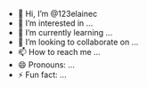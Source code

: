 - 👋 Hi, I’m @123elainec
- 👀 I’m interested in ...
- 🌱 I’m currently learning ...
- 💞️ I’m looking to collaborate on ...
- 📫 How to reach me ...
- 😄 Pronouns: ...
- ⚡ Fun fact: ...

<!---
123elainec/123elainec is a ✨ special ✨ repository because its `README.md` (this file) appears on your GitHub profile.
You can click the Preview link to take a look at your changes.
--->

